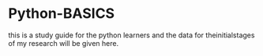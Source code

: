 # Python-BASICS
this is a study guide for the python learners and the data for theinitialstages of my research will be given here. 

